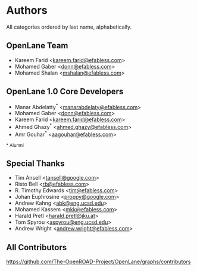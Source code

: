 # Authors
All categories ordered by last name, alphabetically.

## OpenLane Team
* Kareem Farid \<kareem.farid@efabless.com\>
* Mohamed Gaber \<donn@efabless.com\>
* Mohamed Shalan \<mshalan@efabless.com\>

## OpenLane 1.0 Core Developers
* Manar Abdelatty<sup>*</sup> \<manarabdelaty@efabless.com\>
* Mohamed Gaber \<donn@efabless.com\>
* Kareem Farid \<kareem.farid@efabless.com\>
* Ahmed Ghazy<sup>*</sup> \<ahmed.ghazy@efabless.com\>
* Amr Gouhar<sup>*</sup> \<aagouhar@efabless.com\>

<sup>* Alumni</sup>

## Special Thanks
* Tim Ansell \<tansell@google.com\>
* Risto Bell \<rb@efabless.com\>
* R. Timothy Edwards \<tim@efabless.com\>
* Johan Euphrosine \<proppy@google.com\>
* Andrew Kahng \<abk@eng.ucsd.edu\>
* Mohamed Kassem \<mkk@efabless.com\>
* Harald Pretl \<harald.pretl@jku.at\>
* Tom Spyrou \<aspyrou@eng.ucsd.edu\>
* Andrew Wright \<andrew.wright@efabless.com\>

## All Contributors

https://github.com/The-OpenROAD-Project/OpenLane/graphs/contributors
